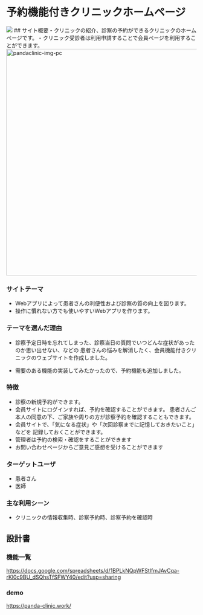 # 予約機能付きクリニックホームページ
  <img src="https://img.shields.io/badge/demo-online-blue">
## サイト概要
  - クリニックの紹介、診察の予約ができるクリニックのホームページです。
  - クリニック受診者は利用申請することで会員ページを利用することができます。
  <img width="600" alt="pandaclinic-img-pc" src="https://user-images.githubusercontent.com/63715810/92299601-9c9ab300-ef8e-11ea-999b-b682d9ea3835.png">

### サイトテーマ
  - Webアプリによって患者さんの利便性および診察の質の向上を図ります。
  - 操作に慣れない方でも使いやすいWebアプリを作ります。

### テーマを選んだ理由
  - 診察予定日時を忘れてしまった、診察当日の質問でいつどんな症状があったのか思い出せない、などの
    患者さんの悩みを解消したく、会員機能付きクリニックのウェブサイトを作成しました。

  - 需要のある機能の実装してみたかったので、予約機能も追加しました。

### 特徴
  - 診察の新規予約ができます。
  - 会員サイトにログインすれば、予約を確認することができます。
    患者さんご本人の同意の下、ご家族や周りの方が診察予約を確認することもできます。
  - 会員サイトで、「気になる症状」や「次回診察までに記憶しておきたいこと」などを
    記録しておくことができます。
  - 管理者は予約の検索・確認をすることができます
  - お問い合わせページからご意見ご感想を受けることができます

### ターゲットユーザ
  - 患者さん
  - 医師

### 主な利用シーン
  - クリニックの情報収集時、診察予約時、診察予約を確認時

## 設計書

### 機能一覧
<https://docs.google.com/spreadsheets/d/1BPLkNQpWFStIfmJAvCqa-rKl0c9BU_dSQhsTfSFWY40/edit?usp=sharing>

### demo
<https://panda-clinic.work/>


